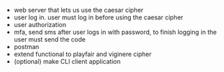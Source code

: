 - web server that lets us use the caesar cipher
- user log in. user must log in before using the caesar cipher
- user authorization
- mfa, send sms after user logs in with password, to finish logging in the user must send the code
- postman
- extend functional to playfair and viginere cipher
- (optional) make CLI client application